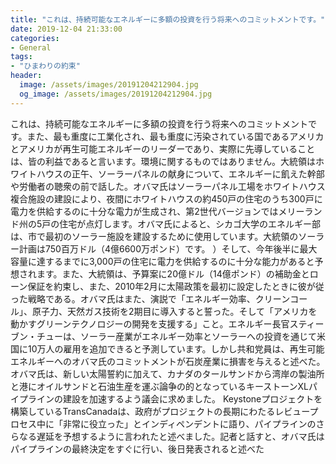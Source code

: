```yaml
---
title: "これは、持続可能なエネルギーに多額の投資を行う将来へのコミットメントです。"
date: 2019-12-04 21:33:00
categories:
- General
tags:
- "ひまわりの約束"
header:
  image: /assets/images/20191204212904.jpg
  og_image: /assets/images/20191204212904.jpg
---
```


これは、持続可能なエネルギーに多額の投資を行う将来へのコミットメントです。また、最も重度に工業化され、最も重度に汚染されている国であるアメリカとアメリカが再生可能エネルギーのリーダーであり、実際に先導していることは、皆の利益であると言います。環境に関するものではありません。大統領はホワイトハウスの正午、ソーラーパネルの献身について、エネルギーに飢えた幹部や労働者の聴衆の前で話した。オバマ氏はソーラーパネル工場をホワイトハウス複合施設の建設により、夜間にホワイトハウスの約450戸の住宅のうち300戸に電力を供給するのに十分な電力が生成され、第2世代バージョンではメリーランド州の5戸の住宅が点灯します。オバマ氏によると、シカゴ大学のエネルギー部は、市で最初のソーラー施設を建設するために使用しています。大統領のソーラー計画は750百万ドル（4億6600万ポンド）です。 ）そして、今年後半に最大容量に達するまでに3,000戸の住宅に電力を供給するのに十分な能力があると予想されます。また、大統領は、予算案に20億ドル（14億ポンド）の補助金とローン保証を約束し、また、2010年2月に太陽政策を最初に設定したときに彼が従った戦略である。オバマ氏はまた、演説で「エネルギー効率、クリーンコール」、原子力、天然ガス技術を2期目に導入すると誓った。そして「アメリカを動かすグリーンテクノロジーの開発を支援する」こと。エネルギー長官スティーブン・チューは、ソーラー産業がエネルギー効率とソーラーへの投資を通じて米国に10万人の雇用を追加できると予測しています。しかし共和党員は、再生可能エネルギーへのオバマ氏のコミットメントが石炭産業に損害を与えると述べた。オバマ氏は、新しい太陽誓約に加えて、カナダのタールサンドから湾岸の製油所と港にオイルサンドと石油生産を運ぶ論争の的となっているキーストーンXLパイプラインの建設を加速するよう議会に求めました。 Keystoneプロジェクトを構築しているTransCanadaは、政府がプロジェクトの長期にわたるレビュープロセス中に「非常に役立った」とインディペンデントに語り、パイプラインのさらなる遅延を予想するように言われたと述べました。記者と話すと、オバマ氏はパイプラインの最終決定をすぐに行い、後日発表されると述べた
